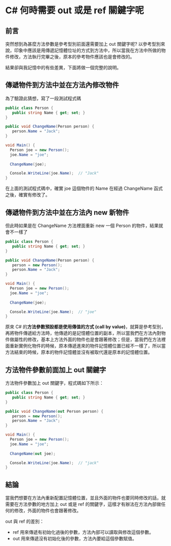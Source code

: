 # C# 何時需要 out 或是 ref 關鍵字呢

## 前言
突然想到為甚麼方法參數是參考型別前面還需要加上 out 關鍵字呢? 以參考型別來說，印象中應該是用傳遞記憶體位址的方式到方法中，所以當我在方法中所做的物件修改，方法執行完畢之後，原本的參考物件應該也是會修改的。

結果卻與我記憶中的有些差異，下面將做一個完整的說明。

## 傳遞物件到方法中並在方法內修改物件

為了驗證此猜想，寫了一段測試程式碼

```csharp
public class Person {
   public string Name { get; set; }
}

public void ChangeName(Person person) {
   person.Name = "Jack";
}

void Main() {
  Person joe = new Person();
  joe.Name = "joe";
  
  ChangeName(joe);

  Console.WriteLine(joe.Name);  // "Jack"
}
```

在上面的測試程式碼中，確實 joe 這個物件的 Name 在經過 ChangeName 函式之後，確實有修改了。

## 傳遞物件到方法中並在方法內 new 新物件

但此時如果是在 ChangeName 方法裡面重新 new 一個 Person 的物件，結果就會不一樣了

```csharp
public class Person {
   public string Name { get; set; }
}

public void ChangeName(Person person) {
   person = new Person();
   person.Name = "Jack";
}

void Main() {
  Person joe = new Person();
  joe.Name = "joe";
  
  ChangeName(joe);

  Console.WriteLine(joe.Name);  // "joe"
}
```

原來 C# 的**方法參數預設都是使用傳值的方式 (call by value)**，就算是參考型別，再將物件傳遞給方法時，他傳遞的是記憶體位置的副本，所以當我們在方法內對物件做屬性的修改，基本上方法外面的物件也是會跟著修改；但是，當我們在方法裡面重新實例化物件的時候，原本傳遞進來的物件記憶體位置已經不一樣了，所以當方法結束的時候，原本的物件記憶體並沒有被取代還是原本的記憶體位置。

## 方法物件參數前面加上 out 關鍵字

方法物件參數加上 out 關鍵字，程式碼如下所示：

```cs
public class Person {
   public string Name { get; set; }
}

public void ChangeName(out Person person) {
   person = new Person();
   person.Name = "Jack";
}

void Main() {
  Person joe = new Person();
  joe.Name = "joe";
  
  ChangeName(out joe);

  Console.WriteLine(joe.Name);  // "jack"
}
```

## 結論
當我們想要在方法內重新配置記憶體位置，並且外面的物件也要同時修改的話，就需要在方法參數的地方加上 out 或是 ref 的關鍵字，這樣才有辦法在方法內部做任何的修改，外面的物件也會跟著修改。

out 與 ref 的差別：
- ref 用來傳遞有初始化過後的參數，方法內部可以讀取與修改這個參數。
- out 用來傳遞沒有初始化後的參數，方法內要給這個參數賦值。